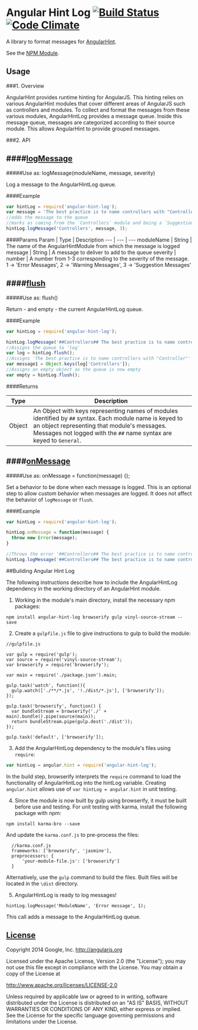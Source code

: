 # Angular Hint Log [![Build Status](https://travis-ci.org/angular/angular-hint-log.svg?branch=master)](https://travis-ci.org/angular/angular-hint-log) [![Code Climate](https://codeclimate.com/github/angular/angular-hint-log/badges/gpa.svg)](https://codeclimate.com/github/angular/angular-hint-log)

A library to format messages for [AngularHint](https://github.com/angular/angular-hint).

See the [NPM Module](https://www.npmjs.org/package/angular-hint-log).

## Usage

###1. Overview

  AngularHint provides runtime hinting for AngularJS. This hinting relies on various
AngularHint modules that cover different areas of AngularJS such as controllers and modules. To
collect and format the messages from these various modules, AngularHintLog provides a message
queue. Inside this message queue, messages are categorized according to their source module. This
allows AngularHint to provide grouped messages.

###2. API

####[logMessage](https://github.com/angular/angular-hint-log/blob/master/hint-log.js#L14)
----------------
#####Use as: logMessage(moduleName, message, severity)

Log a message to the AngularHintLog queue.

####Example

```javascript
var hintLog = require('angular-hint-log');
var message = 'The best practice is to name controllers with "Controller"'
//adds the message to the queue
//marks as coming from the `Controllers` module and being a `Suggestion Message`
hintLog.logMessage('Controllers', message, 3);
```

####Params
Param | Type | Description
---   | ---  | ---
moduleName | String | The name of the AngularHintModule from which the message is logged
message | String | A message to deliver to add to the queue
severity | number | A number from 1-3 corresponding to the severity of the message. 1 -> 'Error Messages', 2 -> 'Warning Messages', 3 -> 'Suggestion Messages'


####[flush](https://github.com/angular/angular-hint-log/blob/master/hint-log.js#L37)
----------------
#####Use as: flush()

Return - and empty - the current AngularHintLog queue.

####Example

```javascript
var hintLog = require('angular-hint-log');

hintLog.logMessage('##Controllers## The best practice is to name controllers with "Controller"');
//Assigns the queue to 'log'
var log = hintLog.flush();
//Assigns 'The best practice is to name controllers with "Controller"' to 'message1'
var message1 = Object.keys(log['Controllers']);
//Assigns an empty object as the queue is now empty
var empty = hintLog.flush();
```

####Returns

Type | Description
---  | ---
Object| An Object with keys representing names of modules identified by `##` syntax. Each module name is keyed to an object representing that module's messages. Messages not logged with the `##` name syntax are keyed to `General`.


####[onMessage](https://github.com/angular/angular-hint-log/blob/master/hint-log.js#L43)
----------------
#####Use as: onMessage = function(message) {};

Set a behavior to be done when each message is logged. This is an optional step to allow custom
behavior when messages are logged. It does not affect the behavior of `logMessage` or `flush`.

####Example

```javascript
var hintLog = require('angular-hint-log');

hintLog.onMessage = function(message) {
  throw new Error(message);
}

//Throws the error '##Controllers## The best practice is to name controllers with "Controller"'
hintLog.logMessage('##Controllers## The best practice is to name controllers with "Controller"');
```

##Building Angular Hint Log

The following instructions describe how to include the AngularHintLog dependency in the
working directory of an AngularHint module.

1. Working in the module's main directory, install the necessary npm packages:

  ```
  npm install angular-hint-log browserify gulp vinyl-source-stream --save
  ```

2. Create a `gulpfile.js` file to give instructions to gulp to build the module:

  ```
  //gulpfile.js

  var gulp = require('gulp');
  var source = require('vinyl-source-stream');
  var browserify = require('browserify');

  var main = require('./package.json').main;

  gulp.task('watch', function(){
    gulp.watch(['./**/*.js', '!./dist/*.js'], ['browserify']);
  });

  gulp.task('browserify', function() {
    var bundleStream = browserify('./' + main).bundle().pipe(source(main));
    return bundleStream.pipe(gulp.dest('./dist'));
  });

  gulp.task('default', ['browserify']);

  ```

3. Add the AngularHintLog dependency to the module's files using `require`:

  ```javascript
  var hintLog = angular.hint = require('angular-hint-log');
  ```
  In the build step, browserify interprets the `require` command to load the functionality of
  AngularHintLog into the hintLog variable. Creating `angular.hint` allows use of `var hintLog = angular.hint`
  in unit testing.

4. Since the module is now built by gulp using browserify, it must be built before
use and testing. For unit testing with karma, install the following package with npm:

  ```
  npm install karma-bro --save
  ```

  And update the `karma.conf.js` to pre-process the files:

  ```
    //karma.conf.js
    frameworks: ['browserify', 'jasmine'],
    preprocessors: {
        'your-module-file.js': ['browserify']
    }
  ```
  Alternatively, use the `gulp` command to build the files. Built files will be located
  in the `\dist` directory.

5. AngularHintLog is ready to log messages!

  ```
  hintLog.logMessage('ModuleName', 'Error message', 1);
  ```

  This call adds a message to the AngularHintLog queue.

## [License](LICENSE)

Copyright 2014 Google, Inc. http://angularjs.org

Licensed under the Apache License, Version 2.0 (the "License");
you may not use this file except in compliance with the License.
You may obtain a copy of the License at

   http://www.apache.org/licenses/LICENSE-2.0

Unless required by applicable law or agreed to in writing, software
distributed under the License is distributed on an "AS IS" BASIS,
WITHOUT WARRANTIES OR CONDITIONS OF ANY KIND, either express or implied.
See the License for the specific language governing permissions and
limitations under the License.
